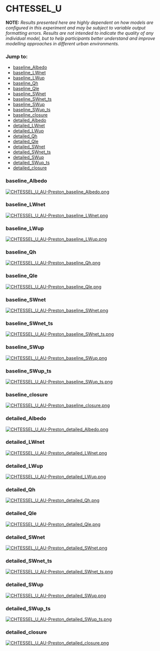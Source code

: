 # CHTESSEL_U

**NOTE:** *Results presented here are highly dependent on how models are configured in this experiment and may be subject to variable output formatting errors. Results are not intended to indicate the quality of any individual model, but to help participants better understand and improve modelling approaches in different urban environments.*

### Jump to:
 - [baseline_Albedo](#baseline_albedo)
 - [baseline_LWnet](#baseline_lwnet)
 - [baseline_LWup](#baseline_lwup)
 - [baseline_Qh](#baseline_qh)
 - [baseline_Qle](#baseline_qle)
 - [baseline_SWnet](#baseline_swnet)
 - [baseline_SWnet_ts](#baseline_swnet_ts)
 - [baseline_SWup](#baseline_swup)
 - [baseline_SWup_ts](#baseline_swup_ts)
 - [baseline_closure](#baseline_closure)
 - [detailed_Albedo](#detailed_albedo)
 - [detailed_LWnet](#detailed_lwnet)
 - [detailed_LWup](#detailed_lwup)
 - [detailed_Qh](#detailed_qh)
 - [detailed_Qle](#detailed_qle)
 - [detailed_SWnet](#detailed_swnet)
 - [detailed_SWnet_ts](#detailed_swnet_ts)
 - [detailed_SWup](#detailed_swup)
 - [detailed_SWup_ts](#detailed_swup_ts)
 - [detailed_closure](#detailed_closure)

### <a name="baseline_albedo"></a>baseline_Albedo
[![CHTESSEL_U_AU-Preston_baseline_Albedo.png](CHTESSEL_U_AU-Preston_baseline_Albedo.png)](CHTESSEL_U_AU-Preston_baseline_Albedo.png)

### <a name="baseline_lwnet"></a>baseline_LWnet
[![CHTESSEL_U_AU-Preston_baseline_LWnet.png](CHTESSEL_U_AU-Preston_baseline_LWnet.png)](CHTESSEL_U_AU-Preston_baseline_LWnet.png)

### <a name="baseline_lwup"></a>baseline_LWup
[![CHTESSEL_U_AU-Preston_baseline_LWup.png](CHTESSEL_U_AU-Preston_baseline_LWup.png)](CHTESSEL_U_AU-Preston_baseline_LWup.png)

### <a name="baseline_qh"></a>baseline_Qh
[![CHTESSEL_U_AU-Preston_baseline_Qh.png](CHTESSEL_U_AU-Preston_baseline_Qh.png)](CHTESSEL_U_AU-Preston_baseline_Qh.png)

### <a name="baseline_qle"></a>baseline_Qle
[![CHTESSEL_U_AU-Preston_baseline_Qle.png](CHTESSEL_U_AU-Preston_baseline_Qle.png)](CHTESSEL_U_AU-Preston_baseline_Qle.png)

### <a name="baseline_swnet"></a>baseline_SWnet
[![CHTESSEL_U_AU-Preston_baseline_SWnet.png](CHTESSEL_U_AU-Preston_baseline_SWnet.png)](CHTESSEL_U_AU-Preston_baseline_SWnet.png)

### <a name="baseline_swnet_ts"></a>baseline_SWnet_ts
[![CHTESSEL_U_AU-Preston_baseline_SWnet_ts.png](CHTESSEL_U_AU-Preston_baseline_SWnet_ts.png)](CHTESSEL_U_AU-Preston_baseline_SWnet_ts.png)

### <a name="baseline_swup"></a>baseline_SWup
[![CHTESSEL_U_AU-Preston_baseline_SWup.png](CHTESSEL_U_AU-Preston_baseline_SWup.png)](CHTESSEL_U_AU-Preston_baseline_SWup.png)

### <a name="baseline_swup_ts"></a>baseline_SWup_ts
[![CHTESSEL_U_AU-Preston_baseline_SWup_ts.png](CHTESSEL_U_AU-Preston_baseline_SWup_ts.png)](CHTESSEL_U_AU-Preston_baseline_SWup_ts.png)

### <a name="baseline_closure"></a>baseline_closure
[![CHTESSEL_U_AU-Preston_baseline_closure.png](CHTESSEL_U_AU-Preston_baseline_closure.png)](CHTESSEL_U_AU-Preston_baseline_closure.png)

### <a name="detailed_albedo"></a>detailed_Albedo
[![CHTESSEL_U_AU-Preston_detailed_Albedo.png](CHTESSEL_U_AU-Preston_detailed_Albedo.png)](CHTESSEL_U_AU-Preston_detailed_Albedo.png)

### <a name="detailed_lwnet"></a>detailed_LWnet
[![CHTESSEL_U_AU-Preston_detailed_LWnet.png](CHTESSEL_U_AU-Preston_detailed_LWnet.png)](CHTESSEL_U_AU-Preston_detailed_LWnet.png)

### <a name="detailed_lwup"></a>detailed_LWup
[![CHTESSEL_U_AU-Preston_detailed_LWup.png](CHTESSEL_U_AU-Preston_detailed_LWup.png)](CHTESSEL_U_AU-Preston_detailed_LWup.png)

### <a name="detailed_qh"></a>detailed_Qh
[![CHTESSEL_U_AU-Preston_detailed_Qh.png](CHTESSEL_U_AU-Preston_detailed_Qh.png)](CHTESSEL_U_AU-Preston_detailed_Qh.png)

### <a name="detailed_qle"></a>detailed_Qle
[![CHTESSEL_U_AU-Preston_detailed_Qle.png](CHTESSEL_U_AU-Preston_detailed_Qle.png)](CHTESSEL_U_AU-Preston_detailed_Qle.png)

### <a name="detailed_swnet"></a>detailed_SWnet
[![CHTESSEL_U_AU-Preston_detailed_SWnet.png](CHTESSEL_U_AU-Preston_detailed_SWnet.png)](CHTESSEL_U_AU-Preston_detailed_SWnet.png)

### <a name="detailed_swnet_ts"></a>detailed_SWnet_ts
[![CHTESSEL_U_AU-Preston_detailed_SWnet_ts.png](CHTESSEL_U_AU-Preston_detailed_SWnet_ts.png)](CHTESSEL_U_AU-Preston_detailed_SWnet_ts.png)

### <a name="detailed_swup"></a>detailed_SWup
[![CHTESSEL_U_AU-Preston_detailed_SWup.png](CHTESSEL_U_AU-Preston_detailed_SWup.png)](CHTESSEL_U_AU-Preston_detailed_SWup.png)

### <a name="detailed_swup_ts"></a>detailed_SWup_ts
[![CHTESSEL_U_AU-Preston_detailed_SWup_ts.png](CHTESSEL_U_AU-Preston_detailed_SWup_ts.png)](CHTESSEL_U_AU-Preston_detailed_SWup_ts.png)

### <a name="detailed_closure"></a>detailed_closure
[![CHTESSEL_U_AU-Preston_detailed_closure.png](CHTESSEL_U_AU-Preston_detailed_closure.png)](CHTESSEL_U_AU-Preston_detailed_closure.png)

